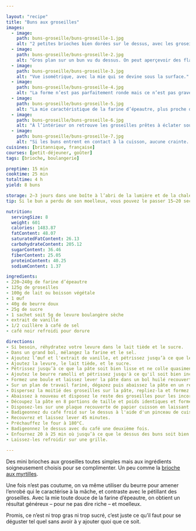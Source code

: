 ```yaml
---

layout: "recipe"
title: "Buns aux groseilles"
images:
  - image:
    path: buns-groseille/buns-groseille-1.jpg
    alt: "2 petites brioches bien dorées sur le dessus, avec les groseilles bien éclatées à la surface."
  - image:
    path: buns-groseille/buns-groseille-2.jpg
    alt: "Gros plan sur un bun vu du dessus. On peut aperçevoir des flaques rouges ainsi que des morceaux de groseille."
  - image:
    path: buns-groseille/buns-groseille-3.jpg
    alt: "Vue isométrique, avec la mie qui se devine sous la surface."
  - image:
    path: buns-groseille/buns-groseille-4.jpg
    alt: "La forme n’est pas parfaitement ronde mais ce n’est pas grave, chaque bouchée promet une belle quantité de groseilles."
  - image:
    path: buns-groseille/buns-groseille-5.jpg
    alt: "La mie caractéristique de la farine d’épeautre, plus proche de celle d’un cake que celle d’une brioche, mais qui reste bien aérée sous la belle croûte qui s’est formée."
  - image:
    path: buns-groseille/buns-groseille-6.jpg
    alt: "À l’intérieur on retrouve les groseilles prêtes à éclater sous la dent."
  - image:
    path: buns-groseille/buns-groseille-7.jpg
    alt: "Si les buns entrent en contact à la cuisson, aucune crainte. Ils se désolidarisent en tirant à peine dessus. Certes, on ne retrouve pas la croûte à cet endroit mais la texture différe quand même largement de la mie à l’intérieur, et peut amener un intérêt supplémentaire."
cuisines: [britannique, française]
courses: [petit-déjeuner, goûter]
tags: [brioche, boulangerie]

preptime: 15 min
cooktime: 25 min
totaltime: 4 h
yield: 8 buns

storage: 2–3 jours dans une boîte à l’abri de la lumière et de la chaleur à température ambiante.
tip: Si le bun a perdu de son moelleux, vous pouvez le passer 15–20 secondes au micro-ondes pour lui faire retrouver toute sa douceur.

nutrition:
  servingSize: 8
  weight: 601
  calories: 1483.87
  fatContent: 48.07
  saturatedFatContent: 26.13
  carbohydrateContent: 205.12
  sugarContent: 36.46
  fiberContent: 25.05
  proteinContent: 40.25
  sodiumContent: 1.37

ingredients:
- 220–240g de farine d’épeautre
- 125g de groseilles
- 100g de lait ou boisson végétale
- 1 œuf 
- 40g de beurre doux
- 25g de sucre
- 1 sachet soit 5g de levure boulangère sèche
- extrait de vanille
- 1/2 cuillère à café de sel
- café noir refroidi pour dorure

directions:
- Si besoin, réhydratez votre levure dans le lait tiède et le sucre.
- Dans un grand bol, mélangez la farine et le sel.
- Ajoutez l’œuf et l'extrait de vanille, et pétrissez jusqu’à ce que les ingrédients secs soient bien humides.
- Ajoutez la levure, le lait tiède, et le sucre.
- Pétrissez jusqu’à ce que la pâte soit bien lisse et ne colle quasiment plus aux doigts – au robot, quand la pâte se décolle des parois, pas plus.
- Ajoutez le beurre ramolli et pétrissez jusqu'à ce qu'il soit bien incorporé – au robot, utilisez la vitesse la plus basse possible pour éviter de trop faire chauffer le beurre. La pâte doit être bien élastique sans pour autant coller aux doigts. 
- Formez une boule et laissez lever la pâte dans un bol huilé recouvert d’un torchon dans un endroit chaud pendant 1h30–2h. Elle devrait avoir doublé de volume au bout de ce laps de temps. Vous pouvez également la préparer la veille et la laisser lever au frigo pendant la nuit.
- Sur un plan de travail fariné, dégazez puis abaissez la pâte en un rectangle de 35 cm sur 25 environ.
- Dispersez la moitié des groseilles sur la pâte, repliez-la et formez une nouvelle boule.
- Abaissez à nouveau et disposez le reste des groseilles pour les incorporer et former une nouvelle boule. 
- Découpez la pâte en 8 portions de taille et poids identiques et formez des buns.
- Disposez-les sur une plaque recouverte de papier cuisson en laissant de l'espace entre chaque. 
- Badigeonnez du café froid sur le dessus à l'aide d'un pinceau de cuisine. 
- Recouvrez et laissez lever 45 minutes.
- Préchauffez le four à 180°C.
- Badigeonnez le dessus avec du café une deuxième fois. 
- Enfournez 20 à 25 min où jusqu’à ce que le dessus des buns soit bien doré.
- Laissez-les refroidir sur une grille.

---
```


Des mini brioches aux groseilles toutes simples mais aux ingrédients soigneusement choisis pour se complimenter. Un peu comme la [brioche aux myrtilles](brioche-myrtille.html).

Une fois n’est pas coutume, on va même utiliser du beurre pour amener l’enrobé qui le caractérise à la mâche, et contraste avec le pétillant des groseilles. Avec la mie toute douce de la farine d’épeautre, on obtient un résultat généreux – pour ne pas dire riche – et moelleux. 

Promis, ce n’est ni trop gras ni trop sucré, c’est juste ce qu’il faut pour se déguster tel quel sans avoir à y ajouter quoi que ce soit.